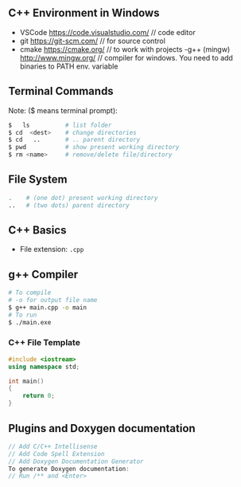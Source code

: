 ## C++ Environment in Windows
- VSCode https://code.visualstudio.com/        // code editor
- git    https://git-scm.com/        // for source control
- cmake  https://cmake.org/        // to work with projects
-g++ (mingw)  http://www.mingw.org/   // compiler for windows. You need to add binaries to PATH env. variable

## Terminal Commands 
Note: ($ means terminal prompt):
```bash
$   ls          # list folder 
$ cd  <dest>  	# change directories
$ cd   ..		# .. parent directory 
$ pwd           # show present working directory
$ rm <name>     # remove/delete file/directory
```
## File System
``` bash
.    # (one dot) present working directory
..   # (two dots) parent directory
```
## C++ Basics
- File extension: `.cpp`

## g++ Compiler
```bash
# To compile
# -o for output file name
$ g++ main.cpp -o main
# To run
$ ./main.exe
```

### C++ File Template
```cpp
#include <iostream>
using namespace std;

int main()
{
    return 0;
}
```

## Plugins and Doxygen documentation
```cpp
// Add C/C++ Intellisense
// Add Code Spell Extension 
// Add Doxygen Documentation Generator
To generate Doxygen documentation: 
// Run /** and <Enter>
